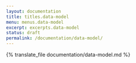```yaml
---
layout: documentation
title: titles.data-model
menu: menus.data-model
excerpt: excerpts.data-model
status: draft
permalink: /documentation/data-model/
---
```


{% translate_file documentation/data-model.md %}
